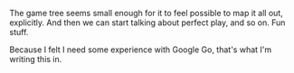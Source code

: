 The game tree seems small enough for it to feel possible to map it all out,
explicitly. And then we can start talking about perfect play, and so on. Fun
stuff.

Because I felt I need some experience with Google Go, that's what I'm writing
this in.
